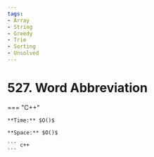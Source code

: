 ```yaml
---
tags:
- Array
- String
- Greedy
- Trie
- Sorting
- Unsolved
---
```



# 527. Word Abbreviation

=== "C++"

    **Time:** $O()$

    **Space:** $O()$

    ``` c++
    ```